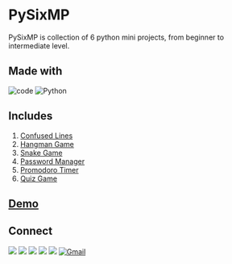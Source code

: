 
# PySixMP

PySixMP is collection of 6 python mini projects, from beginner to intermediate level.

## Made with
![code](https://img.shields.io/badge/Visual_Studio_Code-0078D4?style=for-the-badge&logo=visual%20studio%20code&logoColor=white)
![Python](https://img.shields.io/badge/python-3670A0?style=for-the-badge&logo=python&logoColor=ffdd54)

## Includes
1. [Confused Lines](https://github.com/aps08/py25/tree/main/Confused%20lines)
2. [Hangman Game](https://github.com/aps08/py25/tree/main/Hangman%20Game)
3. [Snake Game](https://github.com/aps08/py25/tree/main/Snake%20Game)
4. [Password Manager](https://github.com/aps08/py25/tree/main/Password%20Manager)
5. [Promodoro Timer](https://github.com/aps08/py25/tree/main/Pomodoro%20Timer)
6. [Quiz Game](https://github.com/aps08/py25/tree/main/Quiz%20Game)

## [Demo](https://www.youtube.com)

 ## Connect
<p>
 
 [![](https://img.shields.io/badge/Twitter-1DA1F2?style=for-the-badge&logo=twitter&logoColor=white)](https://twitter.com/aps08__)
 [![](https://img.shields.io/badge/Medium-12100E?style=for-the-badge&logo=medium&logoColor=white)](https://medium.com/@aps08)
 [![](https://img.shields.io/badge/LinkedIn-0077B5?style=for-the-badge&logo=linkedin&logoColor=white)](https://www.linkedin.com/in/aps08)
 [![](https://img.shields.io/badge/GitHub-100000?style=for-the-badge&logo=github&logoColor=white)](https://github.com/aps08)
 [![](https://img.shields.io/badge/YouTube-FF0000?style=for-the-badge&logo=youtube&logoColor=white)](https://www.youtube.com/channel/UC8biJQnoqm1s2FZ8LK90baA)
 [![Gmail](https://img.shields.io/badge/Gmail-D14836?style=for-the-badge&logo=gmail&logoColor=white)](mailto:anoopprsingh@gmail.com)
</p>

